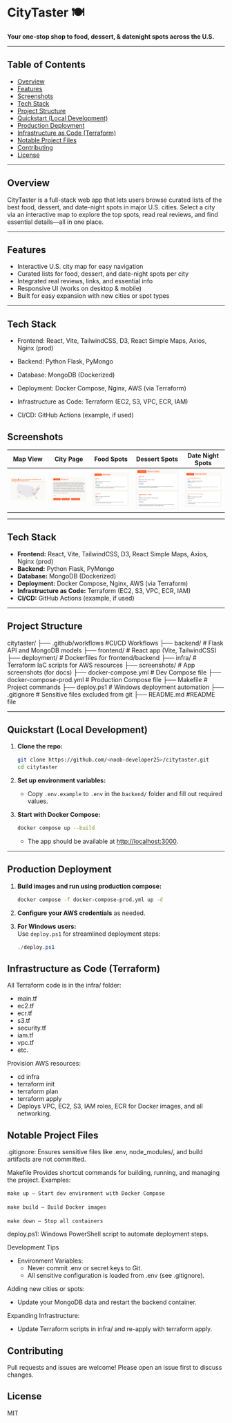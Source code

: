 # CityTaster 🍽️

**Your one-stop shop to food, dessert, & datenight spots across the U.S.**

---

## Table of Contents
- [Overview](#overview)
- [Features](#features)
- [Screenshots](#screenshots)
- [Tech Stack](#tech-stack)
- [Project Structure](#project-structure)
- [Quickstart (Local Development)](#quickstart-local-development)
- [Production Deployment](#production-deployment)
- [Infrastructure as Code (Terraform)](#infrastructure-as-code-terraform)
- [Notable Project Files](#notable-project-files)
- [Contributing](#contributing)
- [License](#license)

---

## Overview

CityTaster is a full-stack web app that lets users browse curated lists of the best food, dessert, and date-night spots in major U.S. cities. Select a city via an interactive map to explore the top spots, read real reviews, and find essential details—all in one place.

---

## Features

- Interactive U.S. city map for easy navigation
- Curated lists for food, dessert, and date-night spots per city
- Integrated real reviews, links, and essential info
- Responsive UI (works on desktop & mobile)
- Built for easy expansion with new cities or spot types

---

## Tech Stack 
- Frontend: React, Vite, TailwindCSS, D3, React Simple Maps, Axios, Nginx (prod)

- Backend: Python Flask, PyMongo

- Database: MongoDB (Dockerized)

- Deployment: Docker Compose, Nginx, AWS (via Terraform)

- Infrastructure as Code: Terraform (EC2, S3, VPC, ECR, IAM)

- CI/CD: GitHub Actions (example, if used)

## Screenshots

| Map View                   | City Page            | Food Spots            | Dessert Spots          | Date Night Spots        |
|----------------------------|----------------------|-----------------------|------------------------|------------------------|
| ![Map](screenshots/citytaster-map.png) | ![City](screenshots/citytaster-citypage.png) | ![Food](screenshots/citytaster-foodpage.png) | ![Dessert](screenshots/citytaster-dessertpage.png) | ![DateNight](screenshots/citytaster-datenightpage.png) |

---

## Tech Stack

- **Frontend:** React, Vite, TailwindCSS, D3, React Simple Maps, Axios, Nginx (prod)
- **Backend:** Python Flask, PyMongo
- **Database:** MongoDB (Dockerized)
- **Deployment:** Docker Compose, Nginx, AWS (via Terraform)
- **Infrastructure as Code:** Terraform (EC2, S3, VPC, ECR, IAM)
- **CI/CD:** GitHub Actions (example, if used)

---

## Project Structure

citytaster/
├── .github/workflows #CI/CD Workflows
├── backend/ # Flask API and MongoDB models
├── frontend/ # React app (Vite, TailwindCSS)
├── deployment/ # Dockerfiles for frontend/backend
├── infra/ # Terraform IaC scripts for AWS resources
├── screenshots/ # App screenshots (for docs)
├── docker-compose.yml # Dev Compose file
├── docker-compose-prod.yml # Production Compose file
├── Makefile # Project commands
├── deploy.ps1  # Windows deployment automation
├── .gitignore  # Sensitive files excluded from git
├── README.md #README file


---

## Quickstart (Local Development)

1. **Clone the repo:**
    ```bash
    git clone https://github.com/<noob-developer25>/citytaster.git
    cd citytaster
    ```

2. **Set up environment variables:**
    - Copy `.env.example` to `.env` in the `backend/` folder and fill out required values.

3. **Start with Docker Compose:**
    ```bash
    docker compose up --build
    ```
    - The app should be available at [http://localhost:3000](http://localhost:3000).

---

## Production Deployment

1. **Build images and run using production compose:**
    ```bash
    docker compose -f docker-compose-prod.yml up -d
    ```

2. **Configure your AWS credentials** as needed.

3. **For Windows users:**  
   Use `deploy.ps1` for streamlined deployment steps:
   ```powershell
   ./deploy.ps1

## Infrastructure as Code (Terraform)
All Terraform code is in the infra/ folder:

- main.tf
- ec2.tf 
- ecr.tf
- s3.tf
- security.tf
- iam.tf
- vpc.tf 
- etc.

Provision AWS resources:
- cd infra
- terraform init
- terraform plan
- terraform apply
- Deploys VPC, EC2, S3, IAM roles, ECR for Docker images, and all networking.

## Notable Project Files
.gitignore: Ensures sensitive files like .env, node_modules/, and build artifacts are not committed.

Makefile
Provides shortcut commands for building, running, and managing the project.
Examples:

    make up — Start dev environment with Docker Compose

    make build — Build Docker images

    make down — Stop all containers

deploy.ps1: Windows PowerShell script to automate deployment steps.

Development Tips
- Environment Variables:
    - Never commit .env or secret keys to Git.
    - All sensitive configuration is loaded from .env (see .gitignore).

Adding new cities or spots:
- Update your MongoDB data and restart the backend container.

Expanding Infrastructure:
- Update Terraform scripts in infra/ and re-apply with terraform apply.

## Contributing
Pull requests and issues are welcome! Please open an issue first to discuss changes.

## License
MIT